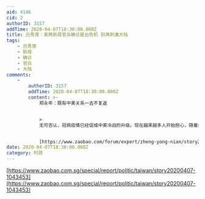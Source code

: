 ```yaml
---
aid: 4146
cid: 2
authorID: 3157
addTime: 2020-04-07T18:30:00.000Z
title: 吕秀莲：美两航母官兵确诊是台危机 别再刺激大陆
tags:
    - 吕秀莲
    - 航母
    - 确诊
    - 官兵
    - 大陆
comments:
    -
        authorID: 3157
        addTime: 2020-04-07T18:30:00.000Z
        content: >-
            郑永年：既有中美关系一去不复返


            >
            无可否认，冠病疫情已经促成中美冷战的升级。现在越来越多人开始担心，随着疫情在美国的继续扩散，和美国政治人物把责任推给中国，随着以“反共”为核心的反华浪潮在美国的快速崛起，加之被疫情恶化的经济危机、社会恐惧和美国内部治理危机，中美之间的冷战是否会转化成为热战。如果是这样，那是全世界的灾难。**在历史上，战争和瘟疫的确是一对孪生兄弟。对这一点，谁也没有理由加以轻视。**


            [https://www.zaobao.com/forum/expert/zheng-yong-nian/story20200407-1043523](https://www.zaobao.com/forum/expert/zheng-yong-nian/story20200407-1043523)
date: 2020-04-07T18:30:00.000Z
category: 时政
---
```


[https://www.zaobao.com.sg/special/report/politic/taiwan/story20200407-1043453](https://www.zaobao.com.sg/special/report/politic/taiwan/story20200407-1043453)
